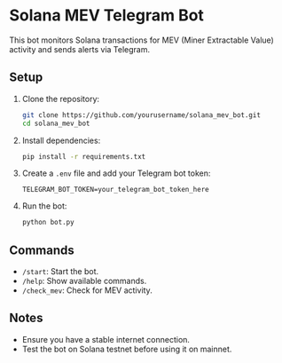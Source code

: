 # Solana MEV Telegram Bot

This bot monitors Solana transactions for MEV (Miner Extractable Value) activity and sends alerts via Telegram.

## Setup

1. Clone the repository:
   ```bash
   git clone https://github.com/yourusername/solana_mev_bot.git
   cd solana_mev_bot
   ```

2. Install dependencies:
   ```bash
   pip install -r requirements.txt
   ```

3. Create a `.env` file and add your Telegram bot token:
   ```
   TELEGRAM_BOT_TOKEN=your_telegram_bot_token_here
   ```

4. Run the bot:
   ```bash
   python bot.py
   ```

## Commands
- `/start`: Start the bot.
- `/help`: Show available commands.
- `/check_mev`: Check for MEV activity.

## Notes
- Ensure you have a stable internet connection.
- Test the bot on Solana testnet before using it on mainnet.